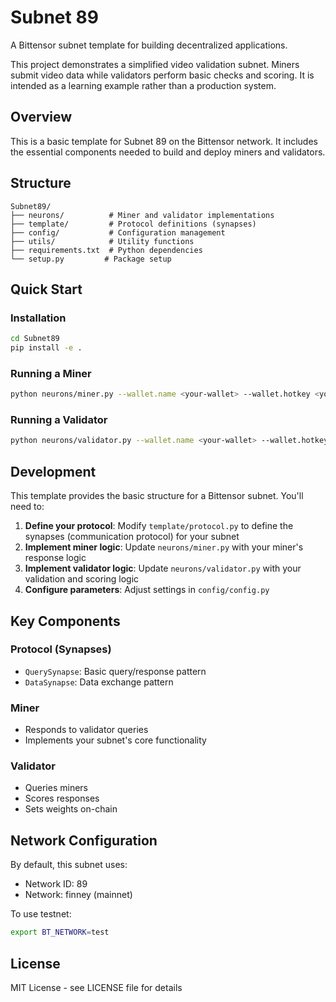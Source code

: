 # Subnet 89

A Bittensor subnet template for building decentralized applications.

This project demonstrates a simplified video validation subnet. Miners submit
video data while validators perform basic checks and scoring. It is intended as
a learning example rather than a production system.

## Overview

This is a basic template for Subnet 89 on the Bittensor network. It includes the essential components needed to build and deploy miners and validators.

## Structure

```
Subnet89/
├── neurons/          # Miner and validator implementations
├── template/         # Protocol definitions (synapses)
├── config/           # Configuration management
├── utils/            # Utility functions
├── requirements.txt  # Python dependencies
└── setup.py         # Package setup
```

## Quick Start

### Installation

```bash
cd Subnet89
pip install -e .
```

### Running a Miner

```bash
python neurons/miner.py --wallet.name <your-wallet> --wallet.hotkey <your-hotkey>
```

### Running a Validator

```bash
python neurons/validator.py --wallet.name <your-wallet> --wallet.hotkey <your-hotkey>
```

## Development

This template provides the basic structure for a Bittensor subnet. You'll need to:

1. **Define your protocol**: Modify `template/protocol.py` to define the synapses (communication protocol) for your subnet
2. **Implement miner logic**: Update `neurons/miner.py` with your miner's response logic
3. **Implement validator logic**: Update `neurons/validator.py` with your validation and scoring logic
4. **Configure parameters**: Adjust settings in `config/config.py`

## Key Components

### Protocol (Synapses)
- `QuerySynapse`: Basic query/response pattern
- `DataSynapse`: Data exchange pattern

### Miner
- Responds to validator queries
- Implements your subnet's core functionality

### Validator
- Queries miners
- Scores responses
- Sets weights on-chain

## Network Configuration

By default, this subnet uses:
- Network ID: 89
- Network: finney (mainnet)

To use testnet:
```bash
export BT_NETWORK=test
```

## License

MIT License - see LICENSE file for details